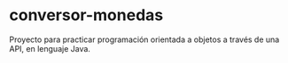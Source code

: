 # conversor-monedas
Proyecto para practicar programación orientada a objetos a través de una API, en lenguaje Java.
